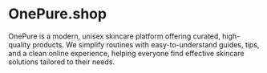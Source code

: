 # OnePure.shop
OnePure is a modern, unisex skincare platform offering curated, high-quality products. We simplify routines with easy-to-understand guides, tips, and a clean online experience, helping everyone find effective skincare solutions tailored to their needs.
